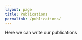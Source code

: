 ```yaml
---
layout: page
title: Publications
permalink: /publications/
---
```


Here we can write our publications